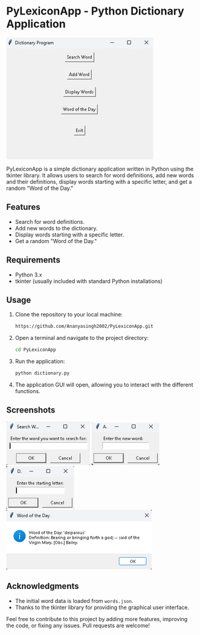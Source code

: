 # PyLexiconApp - Python Dictionary Application

![Python Dictionary Application](images/Screenshot-1.png)


PyLexiconApp is a simple dictionary application written in Python using the tkinter library. It allows users to search for word definitions, add new words and their definitions, display words starting with a specific letter, and get a random "Word of the Day."

## Features

- Search for word definitions.
- Add new words to the dictionary.
- Display words starting with a specific letter.
- Get a random "Word of the Day."

## Requirements

- Python 3.x
- tkinter (usually included with standard Python installations)

## Usage

1. Clone the repository to your local machine:

    ```bash
    https://github.com/Ananyasingh2002/PyLexiconApp.git
    ```

2. Open a terminal and navigate to the project directory:

    ```bash
    cd PyLexiconApp
    ```

3. Run the application:

    ```bash
    python dictionary.py
    ```

4. The application GUI will open, allowing you to interact with the different functions.

## Screenshots

![Search word](images/Screenshot-2.png)
![Add word](images/Screenshot-3.png)
![Search letter](images/Screenshot-4.png)
![Word of the day](images/Screenshot-5.png)

## Acknowledgments

- The initial word data is loaded from `words.json`.
- Thanks to the tkinter library for providing the graphical user interface.

Feel free to contribute to this project by adding more features, improving the code, or fixing any issues. Pull requests are welcome!
